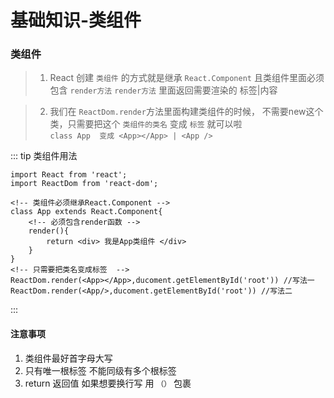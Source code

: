 # 基础知识-类组件

### 类组件

>1. React 创建 `类组件` 的方式就是继承 `React.Component` 且类组件里面必须包含 `render方法` `render方法` 里面返回需要渲染的 标签|内容

>2. 我们在 `ReactDom.render`方法里面构建类组件的时候， 不需要new这个类，只需要把这个 `类组件的类名` 变成 `标签` 就可以啦  
`class App  变成 <App></App> | <App />`

::: tip 类组件用法

```
import React from 'react'; 
import ReactDom from 'react-dom';

<!-- 类组件必须继承React.Component -->
class App extends React.Component{  
    <!-- 必须包含render函数 -->
    render(){
        return <div> 我是App类组件 </div>
    }
}
<!-- 只需要把类名变成标签  -->
ReactDom.render(<App></App>,ducoment.getElementById('root')) //写法一
ReactDom.render(<App/>,ducoment.getElementById('root')) //写法二
```

:::

#### 注意事项

1. 类组件最好首字母大写
2. 只有唯一根标签 不能同级有多个根标签
3. return 返回值 如果想要换行写 用 `（）` 包裹
